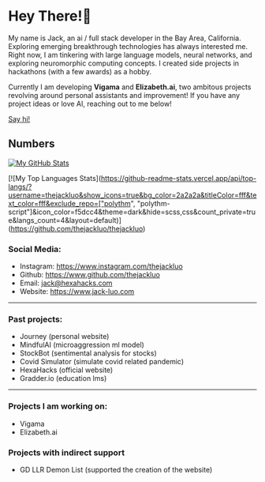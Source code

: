 # Hey There!👋

My name is Jack, an ai / full stack developer in the Bay Area, California. Exploring emerging breakthrough technologies has always interested me. Right now, I am tinkering with large language models, neural networks, and exploring neuromorphic computing concepts. I created side projects in hackathons (with a few awards) as a hobby.

Currently I am developing **Vigama** and **Elizabeth.ai**, two ambitous projects revolving around personal assistants and improvement!
If you have any project ideas or love AI, reaching out to me below!

[Say hi!](https://calendly.com/jackluo)

## Numbers
[![My GitHub Stats](https://github-readme-stats.vercel.app/api?username=thejackluo&count_private=true&show_icons=true&include_all_commits=true&bg_color=2a2a2a&titleColor=fff&text_color=fff&icon_color=f5dcc4&theme=dark)](https://github.com/thejackluo/thejackluo)

[![My Top Languages Stats](https://github-readme-stats.vercel.app/api/top-langs/?username=thejackluo&show_icons=true&bg_color=2a2a2a&titleColor=fff&text_color=fff&exclude_repo=["polythm", "polythm-script"]&icon_color=f5dcc4&theme=dark&hide=scss,css&count_private=true&langs_count=4&layout=default)](https://github.com/thejackluo/thejackluo)


### Social Media:
- Instagram: https://www.instagram.com/thejackluo
- Github: https://www.github.com/thejackluo
- Email: jack@hexahacks.com
- Website: https://www.jack-luo.com

---

### Past projects:
- Journey (personal website)
- MindfulAI (microaggression ml model)
- StockBot (sentimental analysis for stocks)
- Covid Simulator (simulate covid related pandemic)
- HexaHacks (official website)
- Gradder.io (education lms)

---
### Projects I am working on:
- Vigama
- Elizabeth.ai

### Projects with indirect support
- GD LLR Demon List (supported the creation of the website)

